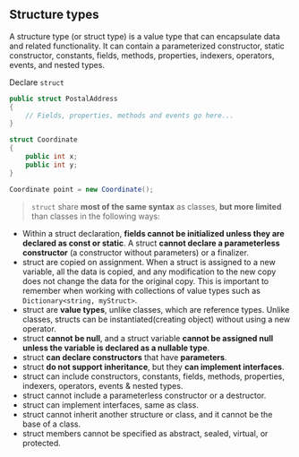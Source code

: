 ## Structure types
A structure type (or struct type) is a value type that can encapsulate data and related functionality. It can contain a parameterized constructor, static constructor, constants, fields, methods, properties, indexers, operators, events, and nested types.

Declare `struct`
```cs
public struct PostalAddress
{
    // Fields, properties, methods and events go here...
}

```

```cs
struct Coordinate
{
    public int x;
    public int y;
}

Coordinate point = new Coordinate();
```

> `struct` share **most of the same syntax** as classes, **but more limited** than classes in the following ways:

- Within a struct declaration, **fields cannot be initialized unless they are declared as const or static**.
A struct **cannot declare a parameterless constructor** (a constructor without parameters) or a finalizer.
- struct are copied on assignment. When a struct is assigned to a new variable, all the data is copied, and any modification to the new copy does not change the data for the original copy. This is important to remember when working with collections of value types such as `Dictionary<string, myStruct>`.
- struct are **value types**, unlike classes, which are reference types.
Unlike classes, structs can be instantiated(creating object) without using a new operator.
- struct **cannot be null**, and a struct variable **cannot be assigned null unless the variable is declared as a nullable type**.
- struct **can declare constructors** that have **parameters**.
- struct **do not support inheritance**, but they **can implement interfaces**.
- struct can include constructors, constants, fields, methods, properties, indexers, operators, events & nested types.
- struct cannot include a parameterless constructor or a destructor.
- struct can implement interfaces, same as class.
- struct cannot inherit another structure or class, and it cannot be the base of a class.
- struct members cannot be specified as abstract, sealed, virtual, or protected.
